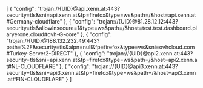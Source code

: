 [
    {
        "config": "trojan://{UID}@api.xenn.at:443?security=tls&sni=api.xenn.at&fp=firefox&type=ws&path=/&host=api.xenn.at#Germany-cloudflare"
    },
    {
        "config": "trojan://{UID}@81.28.12.12:443?security=tls&allowInsecure=1&type=ws&path=/&host=test.test.dashboard.plaryerone.cloud#ovh-G-core"
    },
    {
        "config": "trojan://{UID}@188.132.232.49:443?path=%2F&security=tls&alpn=null&fp=firefox&type=ws&sni=ovhcloud.com#Turkey-Server2-DIRECT"
    },
    {
        "config": "trojan://{UID}@api2.xenn.at:443?security=tls&sni=api.xenn.at&fp=firefox&type=ws&path=/&host=api2.xenn.at#NL-CLOUDFLARE"
    },
    {
        "config": "trojan://{UID}@api3.xenn.at:443?security=tls&sni=api3.xenn.at&fp=firefox&type=ws&path=/&host=api3.xenn.at#FIN-CLOUDFLARE"
    }
]
